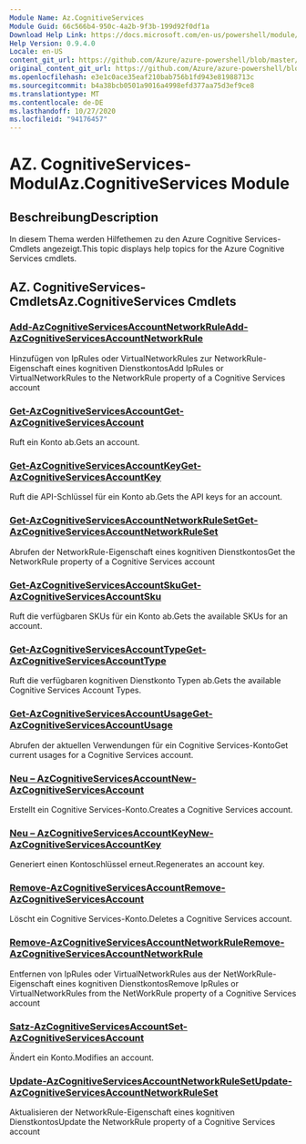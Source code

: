 ```yaml
---
Module Name: Az.CognitiveServices
Module Guid: 66c566b4-950c-4a2b-9f3b-199d92f0df1a
Download Help Link: https://docs.microsoft.com/en-us/powershell/module/az.cognitiveservices
Help Version: 0.9.4.0
Locale: en-US
content_git_url: https://github.com/Azure/azure-powershell/blob/master/src/CognitiveServices/CognitiveServices/help/Az.CognitiveServices.md
original_content_git_url: https://github.com/Azure/azure-powershell/blob/master/src/CognitiveServices/CognitiveServices/help/Az.CognitiveServices.md
ms.openlocfilehash: e3e1c0ace35eaf210bab756b1fd943e81988713c
ms.sourcegitcommit: b4a38bcb0501a9016a4998efd377aa75d3ef9ce8
ms.translationtype: MT
ms.contentlocale: de-DE
ms.lasthandoff: 10/27/2020
ms.locfileid: "94176457"
---
```

# <span data-ttu-id="818c6-101">AZ. CognitiveServices-Modul</span><span class="sxs-lookup"><span data-stu-id="818c6-101">Az.CognitiveServices Module</span></span>
## <span data-ttu-id="818c6-102">Beschreibung</span><span class="sxs-lookup"><span data-stu-id="818c6-102">Description</span></span>
<span data-ttu-id="818c6-103">In diesem Thema werden Hilfethemen zu den Azure Cognitive Services-Cmdlets angezeigt.</span><span class="sxs-lookup"><span data-stu-id="818c6-103">This topic displays help topics for the Azure Cognitive Services cmdlets.</span></span>

## <span data-ttu-id="818c6-104">AZ. CognitiveServices-Cmdlets</span><span class="sxs-lookup"><span data-stu-id="818c6-104">Az.CognitiveServices Cmdlets</span></span>
### [<span data-ttu-id="818c6-105">Add-AzCognitiveServicesAccountNetworkRule</span><span class="sxs-lookup"><span data-stu-id="818c6-105">Add-AzCognitiveServicesAccountNetworkRule</span></span>](Add-AzCognitiveServicesAccountNetworkRule.md)
<span data-ttu-id="818c6-106">Hinzufügen von IpRules oder VirtualNetworkRules zur NetworkRule-Eigenschaft eines kognitiven Dienstkontos</span><span class="sxs-lookup"><span data-stu-id="818c6-106">Add IpRules or VirtualNetworkRules to the NetworkRule property of a Cognitive Services account</span></span>

### [<span data-ttu-id="818c6-107">Get-AzCognitiveServicesAccount</span><span class="sxs-lookup"><span data-stu-id="818c6-107">Get-AzCognitiveServicesAccount</span></span>](Get-AzCognitiveServicesAccount.md)
<span data-ttu-id="818c6-108">Ruft ein Konto ab.</span><span class="sxs-lookup"><span data-stu-id="818c6-108">Gets an account.</span></span>

### [<span data-ttu-id="818c6-109">Get-AzCognitiveServicesAccountKey</span><span class="sxs-lookup"><span data-stu-id="818c6-109">Get-AzCognitiveServicesAccountKey</span></span>](Get-AzCognitiveServicesAccountKey.md)
<span data-ttu-id="818c6-110">Ruft die API-Schlüssel für ein Konto ab.</span><span class="sxs-lookup"><span data-stu-id="818c6-110">Gets the API keys for an account.</span></span>

### [<span data-ttu-id="818c6-111">Get-AzCognitiveServicesAccountNetworkRuleSet</span><span class="sxs-lookup"><span data-stu-id="818c6-111">Get-AzCognitiveServicesAccountNetworkRuleSet</span></span>](Get-AzCognitiveServicesAccountNetworkRuleSet.md)
<span data-ttu-id="818c6-112">Abrufen der NetworkRule-Eigenschaft eines kognitiven Dienstkontos</span><span class="sxs-lookup"><span data-stu-id="818c6-112">Get the NetworkRule property of a Cognitive Services account</span></span>

### [<span data-ttu-id="818c6-113">Get-AzCognitiveServicesAccountSku</span><span class="sxs-lookup"><span data-stu-id="818c6-113">Get-AzCognitiveServicesAccountSku</span></span>](Get-AzCognitiveServicesAccountSku.md)
<span data-ttu-id="818c6-114">Ruft die verfügbaren SKUs für ein Konto ab.</span><span class="sxs-lookup"><span data-stu-id="818c6-114">Gets the available SKUs for an account.</span></span>

### [<span data-ttu-id="818c6-115">Get-AzCognitiveServicesAccountType</span><span class="sxs-lookup"><span data-stu-id="818c6-115">Get-AzCognitiveServicesAccountType</span></span>](Get-AzCognitiveServicesAccountType.md)
<span data-ttu-id="818c6-116">Ruft die verfügbaren kognitiven Dienstkonto Typen ab.</span><span class="sxs-lookup"><span data-stu-id="818c6-116">Gets the available Cognitive Services Account Types.</span></span>

### [<span data-ttu-id="818c6-117">Get-AzCognitiveServicesAccountUsage</span><span class="sxs-lookup"><span data-stu-id="818c6-117">Get-AzCognitiveServicesAccountUsage</span></span>](Get-AzCognitiveServicesAccountUsage.md)
<span data-ttu-id="818c6-118">Abrufen der aktuellen Verwendungen für ein Cognitive Services-Konto</span><span class="sxs-lookup"><span data-stu-id="818c6-118">Get current usages for a Cognitive Services account.</span></span>

### [<span data-ttu-id="818c6-119">Neu – AzCognitiveServicesAccount</span><span class="sxs-lookup"><span data-stu-id="818c6-119">New-AzCognitiveServicesAccount</span></span>](New-AzCognitiveServicesAccount.md)
<span data-ttu-id="818c6-120">Erstellt ein Cognitive Services-Konto.</span><span class="sxs-lookup"><span data-stu-id="818c6-120">Creates a Cognitive Services account.</span></span>

### [<span data-ttu-id="818c6-121">Neu – AzCognitiveServicesAccountKey</span><span class="sxs-lookup"><span data-stu-id="818c6-121">New-AzCognitiveServicesAccountKey</span></span>](New-AzCognitiveServicesAccountKey.md)
<span data-ttu-id="818c6-122">Generiert einen Kontoschlüssel erneut.</span><span class="sxs-lookup"><span data-stu-id="818c6-122">Regenerates an account key.</span></span>

### [<span data-ttu-id="818c6-123">Remove-AzCognitiveServicesAccount</span><span class="sxs-lookup"><span data-stu-id="818c6-123">Remove-AzCognitiveServicesAccount</span></span>](Remove-AzCognitiveServicesAccount.md)
<span data-ttu-id="818c6-124">Löscht ein Cognitive Services-Konto.</span><span class="sxs-lookup"><span data-stu-id="818c6-124">Deletes a Cognitive Services account.</span></span>

### [<span data-ttu-id="818c6-125">Remove-AzCognitiveServicesAccountNetworkRule</span><span class="sxs-lookup"><span data-stu-id="818c6-125">Remove-AzCognitiveServicesAccountNetworkRule</span></span>](Remove-AzCognitiveServicesAccountNetworkRule.md)
<span data-ttu-id="818c6-126">Entfernen von IpRules oder VirtualNetworkRules aus der NetWorkRule-Eigenschaft eines kognitiven Dienstkontos</span><span class="sxs-lookup"><span data-stu-id="818c6-126">Remove IpRules or VirtualNetworkRules from the NetWorkRule property of a Cognitive Services account</span></span>

### [<span data-ttu-id="818c6-127">Satz-AzCognitiveServicesAccount</span><span class="sxs-lookup"><span data-stu-id="818c6-127">Set-AzCognitiveServicesAccount</span></span>](Set-AzCognitiveServicesAccount.md)
<span data-ttu-id="818c6-128">Ändert ein Konto.</span><span class="sxs-lookup"><span data-stu-id="818c6-128">Modifies an account.</span></span>

### [<span data-ttu-id="818c6-129">Update-AzCognitiveServicesAccountNetworkRuleSet</span><span class="sxs-lookup"><span data-stu-id="818c6-129">Update-AzCognitiveServicesAccountNetworkRuleSet</span></span>](Update-AzCognitiveServicesAccountNetworkRuleSet.md)
<span data-ttu-id="818c6-130">Aktualisieren der NetworkRule-Eigenschaft eines kognitiven Dienstkontos</span><span class="sxs-lookup"><span data-stu-id="818c6-130">Update the NetworkRule property of a Cognitive Services account</span></span>

